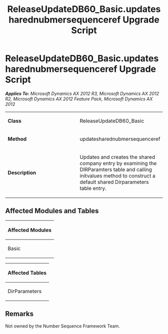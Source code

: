 ﻿---
title: ReleaseUpdateDB60_Basic.updatesharednubmersequenceref Upgrade Script
TOCTitle: ReleaseUpdateDB60_Basic.updatesharednubmersequenceref Upgrade Script
ms:assetid: ee356df4-8a72-1030-d763-3874e7b5b663
ms:mtpsurl: https://msdn.microsoft.com/en-us/library/JJ719988(v=AX.60)
ms:contentKeyID: 49712060
ms.date: 05/18/2015
mtps_version: v=AX.60
---

# ReleaseUpdateDB60\_Basic.updatesharednubmersequenceref Upgrade Script 


_**Applies To:** Microsoft Dynamics AX 2012 R3, Microsoft Dynamics AX 2012 R2, Microsoft Dynamics AX 2012 Feature Pack, Microsoft Dynamics AX 2012_

<table>
<colgroup>
<col style="width: 50%" />
<col style="width: 50%" />
</colgroup>
<tbody>
<tr class="odd">
<td><p><strong>Class</strong></p></td>
<td><p>ReleaseUpdateDB60_Basic</p></td>
</tr>
<tr class="even">
<td><p><strong>Method</strong></p></td>
<td><p>updatesharednubmersequenceref</p></td>
</tr>
<tr class="odd">
<td><p><strong>Description</strong></p></td>
<td><p>Updates and creates the shared company entry by examining the DIRParamters table and calling initvalues method to construct a default shared Dirparameters table entry.</p></td>
</tr>
</tbody>
</table>


## Affected Modules and Tables

<table>
<colgroup>
<col style="width: 100%" />
</colgroup>
<thead>
<tr class="header">
<th><p>Affected Modules</p></th>
</tr>
</thead>
<tbody>
<tr class="odd">
<td><p>Basic</p></td>
</tr>
</tbody>
</table>


<table>
<colgroup>
<col style="width: 100%" />
</colgroup>
<thead>
<tr class="header">
<th><p>Affected Tables</p></th>
</tr>
</thead>
<tbody>
<tr class="odd">
<td><p>DirParameters</p></td>
</tr>
</tbody>
</table>


## Remarks

Not owned by the Number Sequence Framework Team.

  



